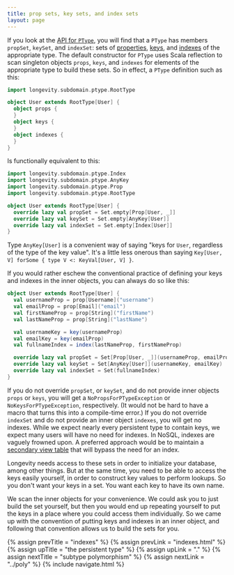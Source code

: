 ```yaml
---
title: prop sets, key sets, and index sets
layout: page
---
```


If you look at the [API for
`PType`](http://longevityframework.github.io/longevity/scaladocs/longevity-latest/#longevity.subdomain.ptype.PType),
you will find that a `PType` has members `propSet`, `keySet`, and
`indexSet`: sets of [properties](properties.html), [keys](keys.html),
and [indexes](indexes.html) of the appropriate type. The default
constructor for `PType` uses Scala reflection to scan singleton
objects `props`, `keys`, and `indexes` for elements of the appropriate
type to build these sets. So in effect, a `PType` definition such as
this:

```scala
import longevity.subdomain.ptype.RootType

object User extends RootType[User] {
  object props {
  }
  object keys {
  }
  object indexes {
  }
}
```

Is functionally equivalent to this:

```scala
import longevity.subdomain.ptype.Index
import longevity.subdomain.ptype.AnyKey
import longevity.subdomain.ptype.Prop
import longevity.subdomain.ptype.RootType

object User extends RootType[User] {
  override lazy val propSet = Set.empty[Prop[User, _]]
  override lazy val keySet = Set.empty[AnyKey[User]]
  override lazy val indexSet = Set.empty[Index[User]]
}
```

Type `AnyKey[User]` is a convenient way of saying "keys for `User`,
regardless of the type of the key value". It's a little less onerous
than saying `Key[User, V] forSome { type V <: KeyVal[User, V] }`.

If you would rather eschew the conventional practice of defining
your keys and indexes in the inner objects, you can always do so like
this:

```scala
object User extends RootType[User] {
  val usernameProp = prop[Username]("username")
  val emailProp = prop[Email]("email")
  val firstNameProp = prop[String]("firstName")
  val lastNameProp = prop[String]("lastName")

  val usernameKey = key(usernameProp)
  val emailKey = key(emailProp)
  val fullnameIndex = index(lastNameProp, firstNameProp)

  override lazy val propSet = Set[Prop[User, _]](usernameProp, emailProp, firstNameProp, lastNameProp)
  override lazy val keySet = Set[AnyKey[User]](usernameKey, emailKey)
  override lazy val indexSet = Set(fullnameIndex)
}
```

If you do not override `propSet`, or `keySet`, and do not provide
inner objects `props` or `keys`, you will get a
`NoPropsForPTypeException` or `NoKeysForPTypeException`,
respectively. (It would not be hard to have a macro that turns this
into a compile-time error.) If you do not override `indexSet` and do
not provide an inner object `indexes`, you will get no indexes. While
we expect nearly every persistent type to contain keys, we expect many
users will have no need for indexes. In NoSQL, indexes are vaguely
frowned upon. A preferred approach would be to maintain a [secondary
view table](http://martinfowler.com/bliki/CQRS.html) that will bypass
the need for an index.

Longevity needs access to these sets in order to initialize your
database, among other things. But at the same time, you need to be
able to access the keys easily yourself, in order to construct key
values to perform lookups. So you don't want your keys in a set. You
want each key to have its own name.

We scan the inner objects for your convenience. We could ask you to
just build the set yourself, but then you would end up repeating
yourself to put the keys in a place where you could access them
individually. So we came up with the convention of putting keys and
indexes in an inner object, and following that convention allows us to
build the sets for you.

{% assign prevTitle = "indexes" %}
{% assign prevLink = "indexes.html" %}
{% assign upTitle = "the persistent type" %}
{% assign upLink = "." %}
{% assign nextTitle = "subtype polymorphism" %}
{% assign nextLink = "../poly" %}
{% include navigate.html %}

